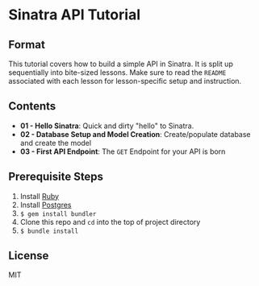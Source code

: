 # Sinatra API Tutorial

## Format

This tutorial covers how to build a simple API in Sinatra. It is split up
sequentially into bite-sized lessons. Make sure to read the `README` associated
with each lesson for lesson-specific setup and instruction.

## Contents

- **01 - Hello Sinatra**: Quick and dirty "hello" to Sinatra.
- **02 - Database Setup and Model Creation**: Create/populate database and create the model
- **03 - First API Endpoint**: The `GET` Endpoint for your API is born

## Prerequisite Steps

1. Install [Ruby](https://www.ruby-lang.org/en/documentation/installation/)
1. Install [Postgres](https://www.postgresql.org/download/)
1. `$ gem install bundler`
1. Clone this repo and `cd` into the top of project directory
1. `$ bundle install`

## License

MIT
